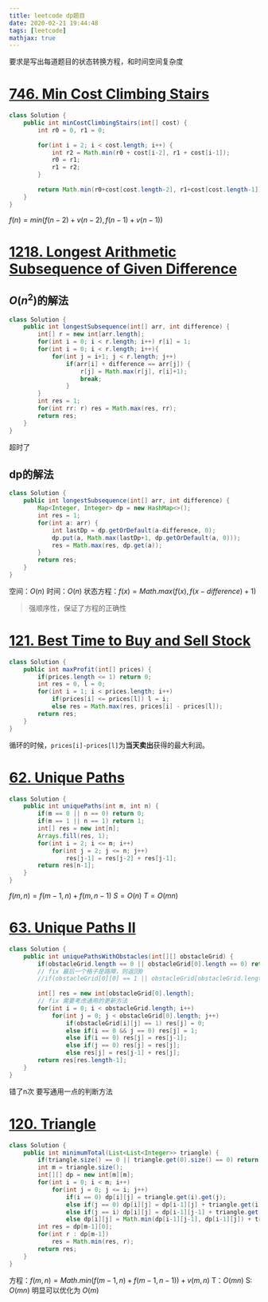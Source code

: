 ```yaml
---
title: leetcode dp题目
date: 2020-02-21 19:44:48
tags: [leetcode]
mathjax: true
---
```


要求是写出每道题目的状态转换方程，和时间空间复杂度


<!--more-->

# [746. Min Cost Climbing Stairs](https://leetcode.com/problems/min-cost-climbing-stairs/)

```java
class Solution {
    public int minCostClimbingStairs(int[] cost) {
        int r0 = 0, r1 = 0;
        
        for(int i = 2; i < cost.length; i++) {
            int r2 = Math.min(r0 + cost[i-2], r1 + cost[i-1]);
            r0 = r1;
            r1 = r2;
        }
        
        return Math.min(r0+cost[cost.length-2], r1+cost[cost.length-1]);
    }
}
```

$f(n)=min(f(n-2)+v(n-2), f(n-1)+v(n-1))$

# [1218. Longest Arithmetic Subsequence of Given Difference](https://leetcode.com/problems/longest-arithmetic-subsequence-of-given-difference/)

## $O(n^2)$的解法
```java
class Solution {
    public int longestSubsequence(int[] arr, int difference) {
        int[] r = new int[arr.length];
        for(int i = 0; i < r.length; i++) r[i] = 1;
        for(int i = 0; i < r.length; i++){
            for(int j = i+1; j < r.length; j++)
                if(arr[i] + difference == arr[j]) {
                    r[j] = Math.max(r[j], r[i]+1);
                    break;
                }
        }
        int res = 1;
        for(int rr: r) res = Math.max(res, rr);
        return res;
    }
}
```
超时了

## dp的解法
```java
class Solution {
    public int longestSubsequence(int[] arr, int difference) {
        Map<Integer, Integer> dp = new HashMap<>();
        int res = 1;
        for(int a: arr) {
            int lastDp = dp.getOrDefault(a-difference, 0);
            dp.put(a, Math.max(lastDp+1, dp.getOrDefault(a, 0)));
            res = Math.max(res, dp.get(a));
        }
        return res;
    }
}
```
空间：$O(n)$
时间：$O(n)$
状态方程：$f(x)=Math.max(f(x), f(x-difference)+1)$
> 强顺序性，保证了方程的正确性

# [121. Best Time to Buy and Sell Stock](https://leetcode.com/problems/best-time-to-buy-and-sell-stock/)

```java
class Solution {
    public int maxProfit(int[] prices) {
        if(prices.length <= 1) return 0;
        int res = 0, l = 0;
        for(int i = 1; i < prices.length; i++)
            if(prices[i] <= prices[l]) l = i;
            else res = Math.max(res, prices[i] - prices[l]);
        return res;
    }
}
```
循环的时候，```prices[i]-prices[l]```为**当天卖出**获得的最大利润。

# [62. Unique Paths](https://leetcode.com/problems/unique-paths/)
```java
class Solution {
    public int uniquePaths(int m, int n) {
        if(m == 0 || n == 0) return 0;
        if(m == 1 || n == 1) return 1;
        int[] res = new int[n];
        Arrays.fill(res, 1);
        for(int i = 2; i <= m; i++)
            for(int j = 2; j <= n; j++)
                res[j-1] = res[j-2] + res[j-1];
        return res[n-1];
    }
}
```

$f(m,n)=f(m-1,n)+f(m,n-1)$
$S=O(n)$
$T=O(mn)$

# [63. Unique Paths II](https://leetcode.com/problems/unique-paths-ii/)
```java
class Solution {
    public int uniquePathsWithObstacles(int[][] obstacleGrid) {
        if(obstacleGrid.length == 0 || obstacleGrid[0].length == 0) return 0;
        // fix 最后一个格子是路障，则返回0
        //if(obstacleGrid[0][0] == 1 || obstacleGrid[obstacleGrid.length-1][obstacleGrid[0].length-1] == 1) return 0;
        
        int[] res = new int[obstacleGrid[0].length];
        // fix 需要考虑通用的更新方法
        for(int i = 0; i < obstacleGrid.length; i++)
            for(int j = 0; j < obstacleGrid[0].length; j++)
                if(obstacleGrid[i][j] == 1) res[j] = 0;
                else if(i == 0 && j == 0) res[j] = 1;
                else if(i == 0) res[j] = res[j-1];
                else if(j == 0) res[j] = res[j];
                else res[j] = res[j-1] + res[j];
        return res[res.length-1];
    }
}
```

错了n次 要写通用一点的判断方法

# [120. Triangle](https://leetcode.com/problems/triangle/)
```java
class Solution {
    public int minimumTotal(List<List<Integer>> triangle) {
        if(triangle.size() == 0 || triangle.get(0).size() == 0) return 0;
        int m = triangle.size();
        int[][] dp = new int[m][m];
        for(int i = 0; i < m; i++)
            for(int j = 0; j <= i; j++)
                if(i == 0) dp[i][j] = triangle.get(i).get(j);
                else if(j == 0) dp[i][j] = dp[i-1][j] + triangle.get(i).get(j);
                else if(j == i) dp[i][j] = dp[i-1][j-1] + triangle.get(i).get(j);
                else dp[i][j] = Math.min(dp[i-1][j-1], dp[i-1][j]) + triangle.get(i).get(j);
        int res = dp[m-1][0];
        for(int r : dp[m-1])
            res = Math.min(res, r);
        return res;
    }
}
```
方程：$f(m,n) = Math.min(f(m-1,n)+f(m-1,n-1)) + v(m,n)$
T：$O(mn)$
S: $O(mn)$ 明显可以优化为 $O(m)$